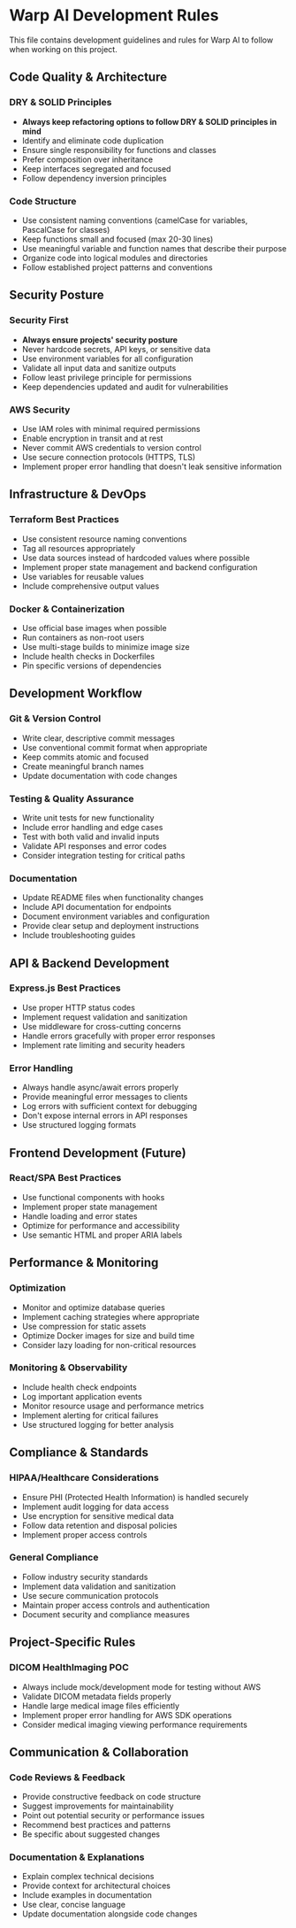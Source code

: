 # Warp AI Development Rules

This file contains development guidelines and rules for Warp AI to follow when working on this project.

## Code Quality & Architecture

### DRY & SOLID Principles
- **Always keep refactoring options to follow DRY & SOLID principles in mind**
- Identify and eliminate code duplication
- Ensure single responsibility for functions and classes
- Prefer composition over inheritance
- Keep interfaces segregated and focused
- Follow dependency inversion principles

### Code Structure
- Use consistent naming conventions (camelCase for variables, PascalCase for classes)
- Keep functions small and focused (max 20-30 lines)
- Use meaningful variable and function names that describe their purpose
- Organize code into logical modules and directories
- Follow established project patterns and conventions

## Security Posture

### Security First
- **Always ensure projects' security posture**
- Never hardcode secrets, API keys, or sensitive data
- Use environment variables for all configuration
- Validate all input data and sanitize outputs
- Follow least privilege principle for permissions
- Keep dependencies updated and audit for vulnerabilities

### AWS Security
- Use IAM roles with minimal required permissions
- Enable encryption in transit and at rest
- Never commit AWS credentials to version control
- Use secure connection protocols (HTTPS, TLS)
- Implement proper error handling that doesn't leak sensitive information

## Infrastructure & DevOps

### Terraform Best Practices
- Use consistent resource naming conventions
- Tag all resources appropriately
- Use data sources instead of hardcoded values where possible
- Implement proper state management and backend configuration
- Use variables for reusable values
- Include comprehensive output values

### Docker & Containerization
- Use official base images when possible
- Run containers as non-root users
- Use multi-stage builds to minimize image size
- Include health checks in Dockerfiles
- Pin specific versions of dependencies

## Development Workflow

### Git & Version Control
- Write clear, descriptive commit messages
- Use conventional commit format when appropriate
- Keep commits atomic and focused
- Create meaningful branch names
- Update documentation with code changes

### Testing & Quality Assurance
- Write unit tests for new functionality
- Include error handling and edge cases
- Test with both valid and invalid inputs
- Validate API responses and error codes
- Consider integration testing for critical paths

### Documentation
- Update README files when functionality changes
- Include API documentation for endpoints
- Document environment variables and configuration
- Provide clear setup and deployment instructions
- Include troubleshooting guides

## API & Backend Development

### Express.js Best Practices
- Use proper HTTP status codes
- Implement request validation and sanitization
- Use middleware for cross-cutting concerns
- Handle errors gracefully with proper error responses
- Implement rate limiting and security headers

### Error Handling
- Always handle async/await errors properly
- Provide meaningful error messages to clients
- Log errors with sufficient context for debugging
- Don't expose internal errors in API responses
- Use structured logging formats

## Frontend Development (Future)

### React/SPA Best Practices
- Use functional components with hooks
- Implement proper state management
- Handle loading and error states
- Optimize for performance and accessibility
- Use semantic HTML and proper ARIA labels

## Performance & Monitoring

### Optimization
- Monitor and optimize database queries
- Implement caching strategies where appropriate
- Use compression for static assets
- Optimize Docker images for size and build time
- Consider lazy loading for non-critical resources

### Monitoring & Observability
- Include health check endpoints
- Log important application events
- Monitor resource usage and performance metrics
- Implement alerting for critical failures
- Use structured logging for better analysis

## Compliance & Standards

### HIPAA/Healthcare Considerations
- Ensure PHI (Protected Health Information) is handled securely
- Implement audit logging for data access
- Use encryption for sensitive medical data
- Follow data retention and disposal policies
- Implement proper access controls

### General Compliance
- Follow industry security standards
- Implement data validation and sanitization
- Use secure communication protocols
- Maintain proper access controls and authentication
- Document security and compliance measures

## Project-Specific Rules

### DICOM HealthImaging POC
- Always include mock/development mode for testing without AWS
- Validate DICOM metadata fields properly
- Handle large medical image files efficiently
- Implement proper error handling for AWS SDK operations
- Consider medical imaging viewing performance requirements

## Communication & Collaboration

### Code Reviews & Feedback
- Provide constructive feedback on code structure
- Suggest improvements for maintainability
- Point out potential security or performance issues
- Recommend best practices and patterns
- Be specific about suggested changes

### Documentation & Explanations
- Explain complex technical decisions
- Provide context for architectural choices
- Include examples in documentation
- Use clear, concise language
- Update documentation alongside code changes
